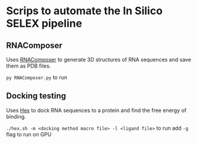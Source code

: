 # Scrips to automate the In Silico SELEX pipeline

## RNAComposer

Uses [RNAComposer](https://rnacomposer.cs.put.poznan.pl/) to generate 3D structures of RNA sequences and save them as PDB files.

`py RNAComposer.py` to run

## Docking testing

Uses [Hex](https://hex.loria.fr/) to dock RNA sequences to a protein and find the free energy of binding.

`./hex.sh -m <docking method macro file> -l <ligand file>` to run
add `-g` flag to run on GPU
